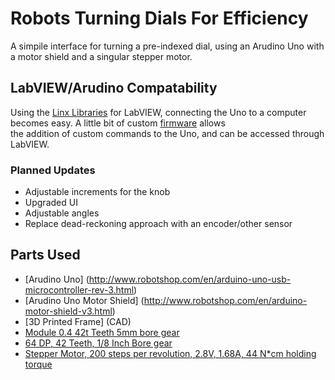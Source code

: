 # Robots Turning Dials For Efficiency #
A simpile interface for turning a pre-indexed dial, using an Arudino Uno with a motor shield and a singular stepper motor.

## LabVIEW/Arudino Compatability ##
Using the [Linx Libraries](https://www.labviewmakerhub.com/doku.php?id=libraries:linx:start) for LabVIEW, connecting the Uno to a computer becomes easy. A little bit of custom [firmware](src/Arduino_Uno_Serial.ino) allows  
the addition of custom commands to the Uno, and can be accessed through LabVIEW.

### Planned Updates ###
* Adjustable increments for the knob
* Upgraded UI
* Adjustable angles
* Replace dead-reckoning approach with an encoder/other sensor

## Parts Used ##
* [Arudino Uno] (http://www.robotshop.com/en/arduino-uno-usb-microcontroller-rev-3.html)
* [Arudino Uno Motor Shield] (http://www.robotshop.com/en/arduino-motor-shield-v3.html)
* [3D Printed Frame] (CAD)
* [Module 0.4 42t Teeth 5mm bore gear](http://shop.sdp-si.com/catalog/product/?id=A_1P_2MYD04042C)
* [64 DP, 42 Teeth, 1/8 Inch Bore gear](http://shop.sdp-si.com/catalog/product/?id=A_1P_2-Y64042A)
* [Stepper Motor, 200 steps per revolution, 2.8V, 1.68A, 44 N*cm holding torque](http://www.robotshop.com/en/soyo-reprap-stepper-motor.html)